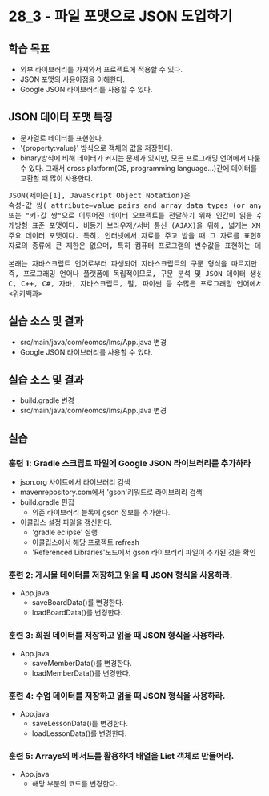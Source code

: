 # 28_3 - 파일 포맷으로 JSON 도입하기

## 학습 목표 

- 외부 라이브러리를 가져와서 프로젝트에 적용할 수 있다.
- JSON 포맷의 사용이점을 이해한다.
- Google JSON 라이브러리를 사용할 수 있다.

## JSON 데이터 포맷 특징
- 문자열로 데이터를 표현한다.
- '{property:value}' 방식으로 객체의 값을 저장한다.
- binary방식에 비해 데이터가 커지는 문제가 있지만, 모든 프로그래밍 언어에서 다룰 수 있다.
  그래서 cross platform(OS, programming language...)간에 데이터를 교환할 때 많이 사용한다.
<pre>
JSON(제이슨[1], JavaScript Object Notation)은 
속성-값 쌍( attribute–value pairs and array data types (or any other serializable value)) 
또는 "키-값 쌍"으로 이루어진 데이터 오브젝트를 전달하기 위해 인간이 읽을 수 있는 텍스트를 사용하는 
개방형 표준 포맷이다. 비동기 브라우저/서버 통신 (AJAX)을 위해, 넓게는 XML(AJAX가 사용)을 대체하는 
주요 데이터 포맷이다. 특히, 인터넷에서 자료를 주고 받을 때 그 자료를 표현하는 방법으로 알려져 있다. 
자료의 종류에 큰 제한은 없으며, 특히 컴퓨터 프로그램의 변수값을 표현하는 데 적합하다.

본래는 자바스크립트 언어로부터 파생되어 자바스크립트의 구문 형식을 따르지만 언어 독립형 데이터 포맷이다. 
즉, 프로그래밍 언어나 플랫폼에 독립적이므로, 구문 분석 및 JSON 데이터 생성을 위한 코드는 
C, C++, C#, 자바, 자바스크립트, 펄, 파이썬 등 수많은 프로그래밍 언어에서 쉽게 이용할 수 있다.
<위키백과>
</pre>
## 실습 소스 및 결과

- src/main/java/com/eomcs/lms/App.java 변경
- Google JSON 라이브러리를 사용할 수 있다.
  
## 실습  소스 및 결과
- build.gradle 변경
- src/main/java/com/eomcs/lms/App.java 변경

## 실습

### 훈련 1: Gradle 스크립트 파일에 Google JSON 라이브러리를 추가하라
- json.org 사이트에서 라이브러리 검색
- mavenrepository.com에서 'gson'키워드로 라이브러리 검색
- build.gradle 편집
  - 의존 라이브러리 블록에 gson 정보를 추가한다.
- 이클립스 설정 파일을 갱신한다.
  - 'gradle eclipse' 실행
  - 이클립스에서 해당 프로젝트 refresh
  - 'Referenced Libraries'노드에서 gson 라이브러리 파일이 추가된 것을 확인
  
### 훈련 2: 게시물 데이터를 저장하고 읽을 때 JSON 형식을 사용하라.
- App.java
  - saveBoardData()를 변경한다.
  - loadBoardData()를 변경한다.

### 훈련 3: 회원 데이터를 저장하고 읽을 때 JSON 형식을 사용하라.
- App.java
  - saveMemberData()를 변경한다.
  - loadMemberData()를 변경한다.
  
### 훈련 4: 수업 데이터를 저장하고 읽을 때 JSON 형식을 사용하라.
- App.java
  - saveLessonData()를 변경한다.
  - loadLessonData()를 변경한다.
  
### 훈련 5: Arrays의 메서드를 활용하여 배열을 List 객체로 만들어라.
- App.java
  - 해당 부분의 코드를 변경한다.

  

